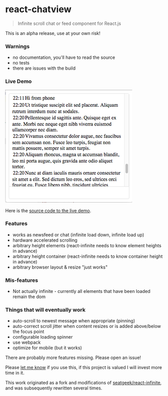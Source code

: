 react-chatview
==============

> Infinite scroll chat or feed component for React.js

This is an alpha release, use at your own risk!


### Warnings
 * no documentation, you'll have to read the source
 * no tests
 * there are issues with the build


### Live Demo
[![Live Demo](screenshot.png?raw=true)](http://musician-peggy-71735.bitballoon.com/)

Here is the [source code to the live demo](https://github.com/dustingetz/messages).


### Features
 * works as newsfeed or chat (infinite load down, infinite load up)
 * hardware accelerated scrolling
 * arbitrary height elements (react-infinite needs to know element heights in advance)
 * arbitrary height container (react-infinite needs to know container height in advance)
 * arbitrary browser layout & resize "just works"


### Mis-features
 * Not actually infinite - currently all elements that have been loaded remain the dom


### Things that will eventually work
 * auto-scroll to newest message when appropriate (pinning)
 * auto-correct scroll jitter when content resizes or is added above/below the focus point
 * configurable loading spinner
 * use webpack
 * optimize for mobile (but it works)


There are probably more features missing. Please open an issue!

Please [let me know](https://twitter.com/dustingetz) if you use this, if this project is valued I will invest more time in it.


This work originated as a fork and modifications of [seatgeek/react-infinite](https://github.com/seatgeek/react-infinite), and was subsequently rewritten several times.
